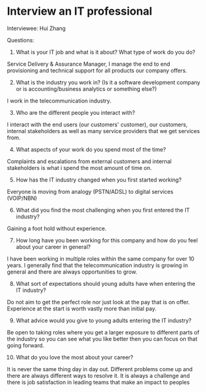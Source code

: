 # Interview an IT professional
Interviewee: Hui Zhang

Questions:

 
1. What is your IT job and what is it about? What type of work do you do?

Service Delivery & Assurance Manager, I manage the end to end provisioning and technical support for all products our company offers.

 
2. What is the industry you work in?  (Is it a software development company or is accounting/business analytics or something else?)

I work in the telecommunication industry.
 
3. Who are the different people you interact with?

I interact with the end users (our customers' customer), our customers, internal stakeholders as well as many service providers that we get services from.
 
4. What aspects of your work do you spend most of the time?

Complaints and escalations from external customers and internal stakeholders is what i spend the most amount of time on.
 
5. How has the IT industry changed when you first started working?

Everyone is moving from analogy (PSTN/ADSL) to digital services (VOIP/NBN)
 
6. What did you find the most challenging when you first entered the IT industry?

Gaining a foot hold without experience.
 
7. How long have you been working for this company and how do you feel about your career in general?

I have been working in multiple roles within the same company for over 10 years. I generally find that the telecommunication industry is growing in general and there are always opportunities to grow.
 
8. What sort of expectations should young adults have when entering the IT industry?

Do not aim to get the perfect role nor just look at the pay that is on offer. Experience at the start is worth vastly more than initial pay.
 
9. What advice would you give to young adults entering the IT industry?

Be open to taking roles where you get a larger exposure to different parts of the industry so you can see what you like better then you can focus on that going forward.
 
10. What do you love the most about your career?

It is never the same thing day in day out. Different problems come up and there are always different ways to resolve it. It is always a challenge and there is job satisfaction in leading teams that make an impact to peoples

